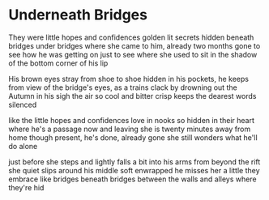 # Underneath Bridges

They were little hopes and confidences
golden lit secrets hidden beneath bridges under bridges
where she came to him, already two months gone
to see how he was getting on
just to see where she used to sit
in the shadow of the bottom corner of his lip

His brown eyes stray from shoe to shoe
hidden in his pockets, he keeps from view
of the bridge's eyes, as a trains clack by
drowning out the Autumn in his sigh
the air so cool and bitter crisp
keeps the dearest words silenced

like the little hopes and confidences
love in nooks so hidden in their heart
where he's a passage now and leaving
she is twenty minutes away from home
though present, he's done, already gone
she still wonders what he'll do alone

just before she steps and lightly falls a bit
into his arms from beyond the rift
she quiet slips around his middle
soft enwrapped he misses her a little
they embrace like bridges beneath bridges
between the walls and alleys where they're hid